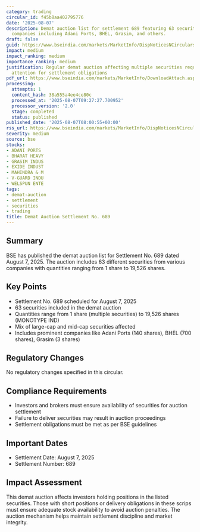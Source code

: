 ```yaml
---
category: trading
circular_id: f45b8aa402795776
date: '2025-08-07'
description: Demat auction list for settlement 689 featuring 63 securities from various
  companies including Adani Ports, BHEL, Grasim, and others.
draft: false
guid: https://www.bseindia.com/markets/MarketInfo/DispNoticesNCirculars.aspx?Noticeid={D49C79A4-B728-4D6E-B4F9-CADB7273B26F}&noticeno=20250807-8&dt=08/07/2025&icount=8&totcount=10&flag=0
impact: medium
impact_ranking: medium
importance_ranking: medium
justification: Regular demat auction affecting multiple securities requiring investor
  attention for settlement obligations
pdf_url: https://www.bseindia.com/markets/MarketInfo/DownloadAttach.aspx?id=20250807-8&attachedId=f9635ec8-55a2-48b2-90fd-3f2824ac7c40
processing:
  attempts: 1
  content_hash: 38a555a4ee4ce80c
  processed_at: '2025-08-07T09:27:27.700952'
  processor_version: '2.0'
  stage: completed
  status: published
published_date: '2025-08-07T08:00:55+00:00'
rss_url: https://www.bseindia.com/markets/MarketInfo/DispNoticesNCirculars.aspx?Noticeid={D49C79A4-B728-4D6E-B4F9-CADB7273B26F}&noticeno=20250807-8&dt=08/07/2025&icount=8&totcount=10&flag=0
severity: medium
source: bse
stocks:
- ADANI PORTS
- BHARAT HEAVY
- GRASIM INDUS
- EXIDE INDUST
- MAHINDRA & M
- V-GUARD INDU
- WELSPUN ENTE
tags:
- demat-auction
- settlement
- securities
- trading
title: Demat Auction Settlement No. 689
---
```


## Summary

BSE has published the demat auction list for Settlement No. 689 dated August 7, 2025. The auction includes 63 different securities from various companies with quantities ranging from 1 share to 19,526 shares.

## Key Points

- Settlement No. 689 scheduled for August 7, 2025
- 63 securities included in the demat auction
- Quantities range from 1 share (multiple securities) to 19,526 shares (MONOTYPE IND)
- Mix of large-cap and mid-cap securities affected
- Includes prominent companies like Adani Ports (140 shares), BHEL (700 shares), Grasim (3 shares)

## Regulatory Changes

No regulatory changes specified in this circular.

## Compliance Requirements

- Investors and brokers must ensure availability of securities for auction settlement
- Failure to deliver securities may result in auction proceedings
- Settlement obligations must be met as per BSE guidelines

## Important Dates

- Settlement Date: August 7, 2025
- Settlement Number: 689

## Impact Assessment

This demat auction affects investors holding positions in the listed securities. Those with short positions or delivery obligations in these scrips must ensure adequate stock availability to avoid auction penalties. The auction mechanism helps maintain settlement discipline and market integrity.